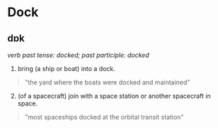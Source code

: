 # Dock

## dɒk

_verb_
_past tense: docked; past participle: docked_

1. bring (a ship or boat) into a dock.
>"the yard where the boats were docked and maintained"
2. (of a spacecraft) join with a space station or another spacecraft in space.
>"most spaceships docked at the orbital transit station"
